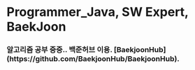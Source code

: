 <h1>Programmer_Java, SW Expert, BaekJoon
<h3>알고리즘 공부 중중..
백준허브 이용. [BaekjoonHub](https://github.com/BaekjoonHub/BaekjoonHub).
